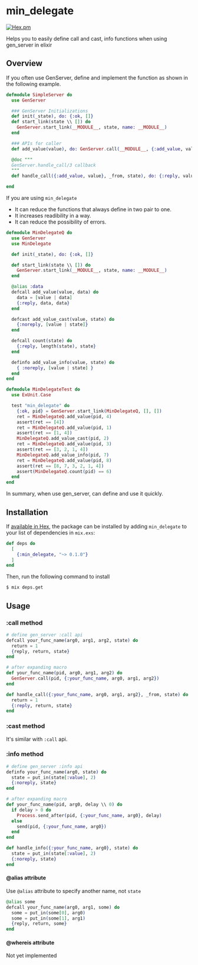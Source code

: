 min_delegate
========

[![Hex.pm](https://img.shields.io/hexpm/v/plug.svg)](https://hex.pm/packages/min_delegate)

Helps you to easily define call and cast, info functions when using gen_server in elixir

## Overview

If you often use GenServer, define and implement the function as shown in the following example.

```elixir
defmodule SimpleServer do
  use GenServer

  ### GenServer Initializations
  def init(_state), do: {:ok, []}
  def start_link(state \\ []) do
    GenServer.start_link(__MODULE__, state, name: __MODULE__)
  end

  ### APIs for caller
  def add_value(value), do: GenServer.call(__MODULE__, {:add_value, value})

  @doc """
  GenServer.handle_call/3 callback
  """
  def handle_call({:add_value, value}, _from, state), do: {:reply, value, [value | state]}

end
```

If you are using `min_delegate`

* It can reduce the functions that always define in two pair to one.
* It increases readibility in a way.
* It can reduce the possibility of errors.

```elixir
defmodule MinDelegateQ do
  use GenServer
  use MinDelegate

  def init(_state), do: {:ok, []}

  def start_link(state \\ []) do
    GenServer.start_link(__MODULE__, state, name: __MODULE__)
  end

  @alias :data
  defcall add_value(value, data) do
    data = [value | data]
    {:reply, data, data}
  end

  defcast add_value_cast(value, state) do
    {:noreply, [value | state]}
  end

  defcall count(state) do
    {:reply, length(state), state}
  end

  definfo add_value_info(value, state) do
    { :noreply, [value | state] }
  end
end

defmodule MinDelegateTest do
  use ExUnit.Case

  test "min_delegate" do
    {:ok, pid} = GenServer.start_link(MinDelegateQ, [], [])
    ret = MinDelegateQ.add_value(pid, 4)
    assert(ret == [4])
    ret = MinDelegateQ.add_value(pid, 1)
    assert(ret == [1, 4])
    MinDelegateQ.add_value_cast(pid, 2)
    ret = MinDelegateQ.add_value(pid, 3)
    assert(ret == [3, 2, 1, 4])
    MinDelegateQ.add_value_info(pid, 7)
    ret = MinDelegateQ.add_value(pid, 8)
    assert(ret == [8, 7, 3, 2, 1, 4])
    assert(MinDelegateQ.count(pid) == 6)
  end
end
```

In summary, when use gen_server, can define and use it quickly.


## Installation

If [available in Hex](https://hex.pm/docs/publish), the package can be installed
by adding `min_delegate` to your list of dependencies in `mix.exs`:

```elixir
def deps do
  [
    {:min_delegate, "~> 0.1.0"}
  ]
end
```

Then, run the following command to install

```sh
$ mix deps.get
```
## Usage

### :call method


```elixir
# define gen_server :call api
defcall your_func_name(arg0, arg1, arg2, state) do
  return = 1
  {reply, return, state}
end
```

```elixir
# after expanding macro
def your_func_name(pid, arg0, arg1, arg2) do
  GenServer.call(pid, {:your_func_name, arg0, arg1, arg2})
end

def handle_call({:your_func_name, arg0, arg1, arg2}, _from, state) do
  return = 1
  {:reply, return, state}
end
```

### :cast method

It's similar with `:call` api.


### :info method

```elixir
# define gen_server :info api
definfo your_func_name(arg0, state) do
  state = put_in(state[:value], 2)
  {:noreply, state}
end
```

```elixir
# after expanding macro
def your_func_name(pid, arg0, delay \\ 0) do
  if delay > 0 do
    Process.send_after(pid, {:your_func_name, arg0}, delay)
  else
    send(pid, {:your_func_name, arg0})
  end
end

def handle_info({:your_func_name, arg0}, state) do
  state = put_in(state[:value], 2)
  {:noreply, state}
end
```

#### @alias attribute

Use `@alias` attribute to specify another name, not `state`

```elixir
@alias some
defcall your_func_name(arg0, arg1, some) do
  some = put_in(some[0], arg0)
  some = put_in(some[1], arg1)
  {reply, return, some}
end
```


#### @whereis attribute

Not yet implemented
